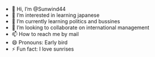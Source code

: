 - 👋 Hi, I’m @Sunwind44
- 👀 I’m interested in learning japanese
- 🌱 I’m currently learning politics and bussines
- 💞️ I’m looking to collaborate on international management 
- 📫 How to reach me by mail
- 😄 Pronouns: Early bird
- ⚡ Fun fact: I love sunrises

<!---
Sunwind44/Sunwind44 is a ✨ special ✨ repository because its `README.md` (this file) appears on your GitHub profile.
You can click the Preview link to take a look at your changes.
--->
